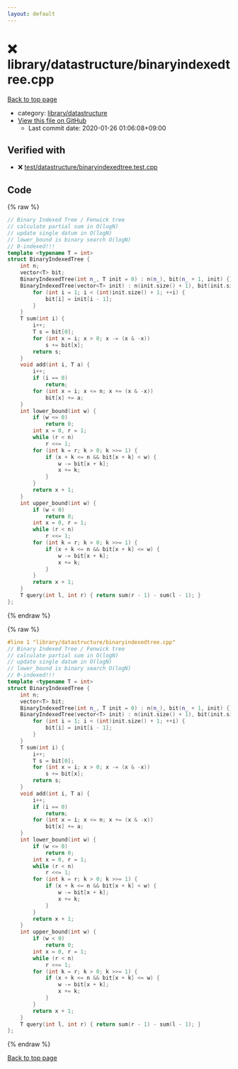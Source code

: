 ```yaml
---
layout: default
---
```


<!-- mathjax config similar to math.stackexchange -->
<script type="text/javascript" async
  src="https://cdnjs.cloudflare.com/ajax/libs/mathjax/2.7.5/MathJax.js?config=TeX-MML-AM_CHTML">
</script>
<script type="text/x-mathjax-config">
  MathJax.Hub.Config({
    TeX: { equationNumbers: { autoNumber: "AMS" }},
    tex2jax: {
      inlineMath: [ ['$','$'] ],
      processEscapes: true
    },
    "HTML-CSS": { matchFontHeight: false },
    displayAlign: "left",
    displayIndent: "2em"
  });
</script>

<script type="text/javascript" src="https://cdnjs.cloudflare.com/ajax/libs/jquery/3.4.1/jquery.min.js"></script>
<script src="https://cdn.jsdelivr.net/npm/jquery-balloon-js@1.1.2/jquery.balloon.min.js" integrity="sha256-ZEYs9VrgAeNuPvs15E39OsyOJaIkXEEt10fzxJ20+2I=" crossorigin="anonymous"></script>
<script type="text/javascript" src="../../../assets/js/copy-button.js"></script>
<link rel="stylesheet" href="../../../assets/css/copy-button.css" />


# :x: library/datastructure/binaryindexedtree.cpp

<a href="../../../index.html">Back to top page</a>

* category: <a href="../../../index.html#94df14f08811b32e8e383a2a55f0c6c5">library/datastructure</a>
* <a href="{{ site.github.repository_url }}/blob/master/library/datastructure/binaryindexedtree.cpp">View this file on GitHub</a>
    - Last commit date: 2020-01-26 01:06:08+09:00




## Verified with

* :x: <a href="../../../verify/test/datastructure/binaryindexedtree.test.cpp.html">test/datastructure/binaryindexedtree.test.cpp</a>


## Code

<a id="unbundled"></a>
{% raw %}
```cpp
// Binary Indexed Tree / Fenwick tree
// calculate partial sum in O(logN)
// update single datum in O(logN)
// lower_bound is binary search O(logN)
// 0-indexed!!!
template <typename T = int>
struct BinaryIndexedTree {
    int n;
    vector<T> bit;
    BinaryIndexedTree(int n_, T init = 0) : n(n_), bit(n_ + 1, init) {}
    BinaryIndexedTree(vector<T> init) : n(init.size() + 1), bit(init.size() + 1) {
        for (int i = 1; i < (int)init.size() + 1; ++i) {
            bit[i] = init[i - 1];
        }
    }
    T sum(int i) {
        i++;
        T s = bit[0];
        for (int x = i; x > 0; x -= (x & -x))
            s += bit[x];
        return s;
    }
    void add(int i, T a) {
        i++;
        if (i == 0)
            return;
        for (int x = i; x <= n; x += (x & -x))
            bit[x] += a;
    }
    int lower_bound(int w) {
        if (w <= 0)
            return 0;
        int x = 0, r = 1;
        while (r < n)
            r <<= 1;
        for (int k = r; k > 0; k >>= 1) {
            if (x + k <= n && bit[x + k] < w) {
                w -= bit[x + k];
                x += k;
            }
        }
        return x + 1;
    }
    int upper_bound(int w) {
        if (w < 0)
            return 0;
        int x = 0, r = 1;
        while (r < n)
            r <<= 1;
        for (int k = r; k > 0; k >>= 1) {
            if (x + k <= n && bit[x + k] <= w) {
                w -= bit[x + k];
                x += k;
            }
        }
        return x + 1;
    }
    T query(int l, int r) { return sum(r - 1) - sum(l - 1); }
};

```
{% endraw %}

<a id="bundled"></a>
{% raw %}
```cpp
#line 1 "library/datastructure/binaryindexedtree.cpp"
// Binary Indexed Tree / Fenwick tree
// calculate partial sum in O(logN)
// update single datum in O(logN)
// lower_bound is binary search O(logN)
// 0-indexed!!!
template <typename T = int>
struct BinaryIndexedTree {
    int n;
    vector<T> bit;
    BinaryIndexedTree(int n_, T init = 0) : n(n_), bit(n_ + 1, init) {}
    BinaryIndexedTree(vector<T> init) : n(init.size() + 1), bit(init.size() + 1) {
        for (int i = 1; i < (int)init.size() + 1; ++i) {
            bit[i] = init[i - 1];
        }
    }
    T sum(int i) {
        i++;
        T s = bit[0];
        for (int x = i; x > 0; x -= (x & -x))
            s += bit[x];
        return s;
    }
    void add(int i, T a) {
        i++;
        if (i == 0)
            return;
        for (int x = i; x <= n; x += (x & -x))
            bit[x] += a;
    }
    int lower_bound(int w) {
        if (w <= 0)
            return 0;
        int x = 0, r = 1;
        while (r < n)
            r <<= 1;
        for (int k = r; k > 0; k >>= 1) {
            if (x + k <= n && bit[x + k] < w) {
                w -= bit[x + k];
                x += k;
            }
        }
        return x + 1;
    }
    int upper_bound(int w) {
        if (w < 0)
            return 0;
        int x = 0, r = 1;
        while (r < n)
            r <<= 1;
        for (int k = r; k > 0; k >>= 1) {
            if (x + k <= n && bit[x + k] <= w) {
                w -= bit[x + k];
                x += k;
            }
        }
        return x + 1;
    }
    T query(int l, int r) { return sum(r - 1) - sum(l - 1); }
};

```
{% endraw %}

<a href="../../../index.html">Back to top page</a>

